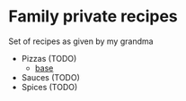 # Family private recipes

Set of recipes as given by my grandma

- Pizzas (TODO)
    - [base](pizzas/base.md)
- Sauces (TODO)
- Spices (TODO)
